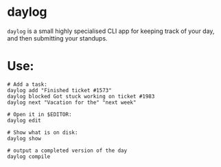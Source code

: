 # daylog

`daylog` is a small highly specialised CLI app for keeping track of your day,
and then submitting your standups.

# Use:

```
# Add a task:
daylog add "Finished ticket #1573"
daylog blocked Got stuck working on ticket #1983
daylog next "Vacation for the" "next week"

# Open it in $EDITOR:
daylog edit

# Show what is on disk:
daylog show

# output a completed version of the day
daylog compile
```
